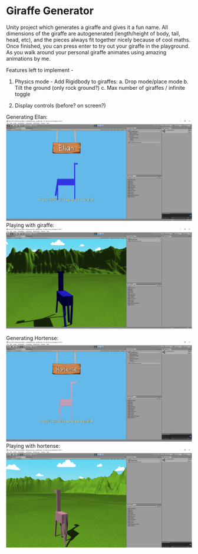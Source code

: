 # Giraffe Generator 

Unity project which generates a giraffe and gives it a fun name. All dimensions of the giraffe are autogenerated (length/height of body, tail, head, etc), and the pieces always fit together nicely because of cool maths. Once finished, you can press enter to try out your giraffe in the playground. As you walk around your personal giraffe animates using amazing animations by me.

Features left to implement - 

1. Physics mode - Add Rigidbody to giraffes:
   a. Drop mode/place mode
   b. Tilt the ground (only rock ground?)
   c. Max number of giraffes / infinite toggle

2. Display controls (before? on screen?)

Generating Ellan:
![ellan](https://github.com/benrmartin1/GiraffeMaker/blob/main/ellan.png?raw=true)
Playing with giraffe:
![ellanplay](https://github.com/benrmartin1/GiraffeMaker/blob/main/ellan_play.png?raw=true)

Generating Hortense:
![earthporn](https://github.com/benrmartin1/GiraffeMaker/blob/main/hortense.png?raw=true)
Playing with hortense:
![earthporn](https://github.com/benrmartin1/GiraffeMaker/blob/main/hortense_play.png?raw=true)
